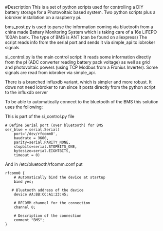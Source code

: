 #Description
This is a set of python scripts used for controlling a
DIY battery storage for a Photovoltaic based system.
Two python scripts plus a iobroker installation on a
raspberry pi.

bms_post.py is used to parse the information coming 
via bluetooth from a china made Battery Monitoring System
which is taking care of a 16s LIFEPO 100Ah bank.
The type of BMS is ANT (can be found on aliexpress)
The script reads info from the serial port and sends it
via simple_api to iobroker signals

si_control.py is the main control script: It reads some
information directly from the pI (ADC converter reading
battery pack voltage) as well as grid and photovoltaic
powers (using TCP Modbus from a Fronius Inverter). Some
signals are read from iobroker via simple_api.

There is a branched influxdb variant, which is simpler
and more robust. It dows not need iobroker to run since
it posts directly from the python script to the influxdb 
server

To be able to automatically connect to the bluetooth of
the BMS this solution uses the following:

This is part of the si_control.py file
```
# Define Serial port (over bluetooth) for BMS
ser_blue = serial.Serial(
    port='/dev/rfcomm0',
    baudrate = 9600,
    parity=serial.PARITY_NONE,
    stopbits=serial.STOPBITS_ONE,
    bytesize=serial.EIGHTBITS,
    timeout = 0)
```

And in /etc/bluetooth/rfcomm.conf put 
```
rfcomm0 {
    # Automatically bind the device at startup
    bind yes;

   # Bluetooth address of the device
    device AA:BB:CC:A1:23:45;

    # RFCOMM channel for the connection
    channel 0;

    # Description of the connection
    comment "BMS";
}

```
